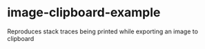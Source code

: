 # image-clipboard-example
Reproduces stack traces being printed while exporting an image to clipboard
